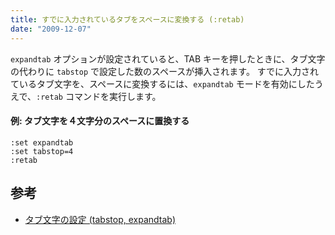 ```yaml
---
title: すでに入力されているタブをスペースに変換する (:retab)
date: "2009-12-07"
---
```


`expandtab` オプションが設定されていると、TAB キーを押したときに、タブ文字の代わりに `tabstop` で設定した数のスペースが挿入されます。
すでに入力されているタブ文字を、スペースに変換するには、`expandtab` モードを有効にしたうえで、`:retab` コマンドを実行します。

#### 例: タブ文字を４文字分のスペースに置換する

~~~
:set expandtab
:set tabstop=4
:retab
~~~

参考
----

* [タブ文字の設定 (tabstop, expandtab)](../settings/tab.html)

